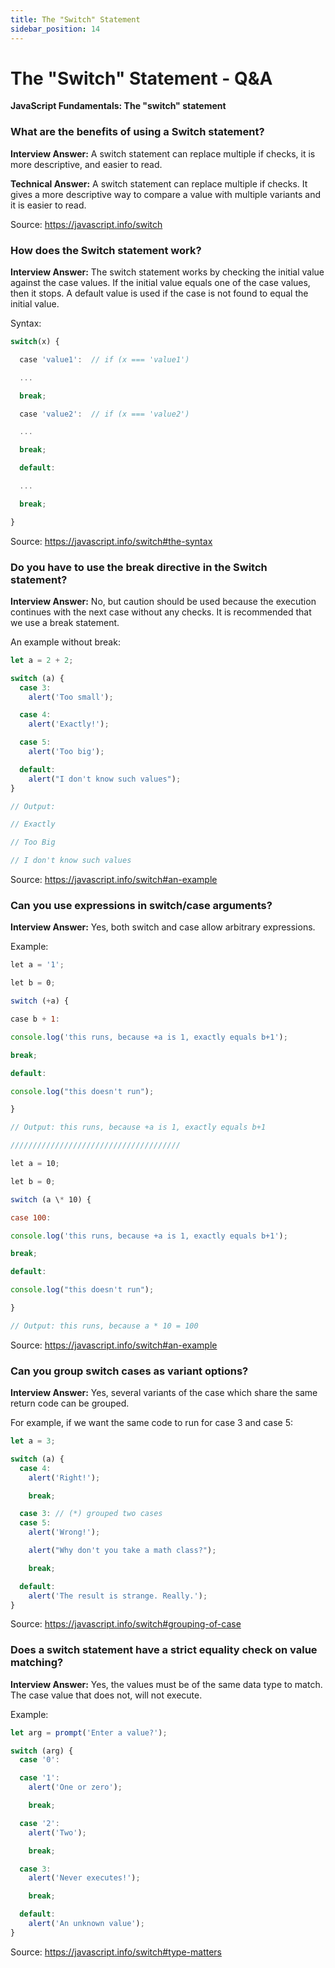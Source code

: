 ```yaml
---
title: The "Switch" Statement
sidebar_position: 14
---
```


# The "Switch" Statement - Q&A

**JavaScript Fundamentals: The "switch" statement**

### What are the benefits of using a Switch statement?

**Interview Answer:** A switch statement can replace multiple if checks, it is more descriptive, and easier to read.

**Technical Answer:** A switch statement can replace multiple if checks. It gives a more descriptive way to compare a value with multiple variants and it is easier to read.

Source: <https://javascript.info/switch>

### How does the Switch statement work?

**Interview Answer:** The switch statement works by checking the initial value against the case values. If the initial value equals one of the case values, then it stops. A default value is used if the case is not found to equal the initial value.

Syntax:

```js
switch(x) {

  case 'value1':  // if (x === 'value1')

  ...

  break;

  case 'value2':  // if (x === 'value2')

  ...

  break;

  default:

  ...

  break;

}
```

Source: <https://javascript.info/switch#the-syntax>

### Do you have to use the break directive in the Switch statement?

**Interview Answer:** No, but caution should be used because the execution continues with the next case without any checks. It is recommended that we use a break statement.

An example without break:

```js
let a = 2 + 2;

switch (a) {
  case 3:
    alert('Too small');

  case 4:
    alert('Exactly!');

  case 5:
    alert('Too big');

  default:
    alert("I don't know such values");
}

// Output:

// Exactly

// Too Big

// I don't know such values
```

Source: <https://javascript.info/switch#an-example>

### Can you use expressions in switch/case arguments?

**Interview Answer:** Yes, both switch and case allow arbitrary expressions.

Example:

```js
let a = '1';

let b = 0;

switch (+a) {

case b + 1:

console.log('this runs, because +a is 1, exactly equals b+1');

break;

default:

console.log("this doesn't run");

}

// Output: this runs, because +a is 1, exactly equals b+1

//////////////////////////////////////

let a = 10;

let b = 0;

switch (a \* 10) {

case 100:

console.log('this runs, because +a is 1, exactly equals b+1');

break;

default:

console.log("this doesn't run");

}

// Output: this runs, because a * 10 = 100
```

Source: <https://javascript.info/switch#an-example>

### Can you group switch cases as variant options?

**Interview Answer:** Yes, several variants of the case which share the same return code can be grouped.

For example, if we want the same code to run for case 3 and case 5:

```js
let a = 3;

switch (a) {
  case 4:
    alert('Right!');

    break;

  case 3: // (*) grouped two cases
  case 5:
    alert('Wrong!');

    alert("Why don't you take a math class?");

    break;

  default:
    alert('The result is strange. Really.');
}
```

Source: <https://javascript.info/switch#grouping-of-case>

### Does a switch statement have a strict equality check on value matching?

**Interview Answer:** Yes, the values must be of the same data type to match. The case value that does not, will not execute.

Example:

```js
let arg = prompt('Enter a value?');

switch (arg) {
  case '0':

  case '1':
    alert('One or zero');

    break;

  case '2':
    alert('Two');

    break;

  case 3:
    alert('Never executes!');

    break;

  default:
    alert('An unknown value');
}
```

Source: <https://javascript.info/switch#type-matters>
